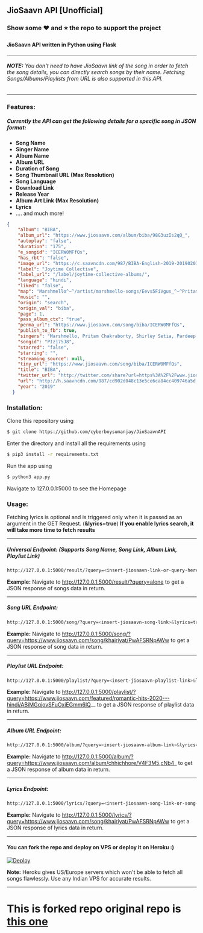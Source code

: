 ## JioSaavn API [Unofficial]

### Show some :heart: and :star: the repo to support the project

#### JioSaavn API written in Python using Flask  

 ---
###### **NOTE:** You don't need to have JioSaavn link of the song in order to fetch the song details, you can directly search songs by their name. Fetching Songs/Albums/Playlists from URL is also supported in this API.  

 ---

### **Features**:
##### Currently the API can get the following details for a specific song in JSON format:
- **Song Name**
- **Singer Name**
- **Album Name**
- **Album URL**
- **Duration of Song**
- **Song Thumbnail URL (Max Resolution)**
- **Song Language**
- **Download Link**
- **Release Year**
- **Album Art Link (Max Resolution)**
- **Lyrics**
- .... and much more!

```json
{
    "album": "BIBA",
    "album_url": "https://www.jiosaavn.com/album/biba/98G3uzIs2qQ_",
    "autoplay": "false",
    "duration": "175",
    "e_songid": "ICERW0MFfQs",
    "has_rbt": "false",
    "image_url": "https://c.saavncdn.com/987/BIBA-English-2019-20190201201359-500x500.jpg",
    "label": "Joytime Collective",
    "label_url": "/label/joytime-collective-albums/",
    "language": "hindi",
    "liked": "false",
    "map": "Marshmello^~^/artist/marshmello-songs/Eevs5FiVgus_^~^Pritam Chakraborty^~^/artist/pritam-chakraborty-songs/OaFg9HPZgq8_^~^Shirley Setia^~^/artist/shirley-setia-songs/9qGdjoPJ1vM_^~^Pardeep Singh Sran^~^/artist/pardeep-singh-sran-songs/NIfiZRCrYQA_^~^Dev Negi^~^/artist/dev-negi-songs/NpCqdI4dD5U_",
    "music": "",
    "origin": "search",
    "origin_val": "biba",
    "page": 1,
    "pass_album_ctx": "true",
    "perma_url": "https://www.jiosaavn.com/song/biba/ICERW0MFfQs",
    "publish_to_fb": true,
    "singers": "Marshmello, Pritam Chakraborty, Shirley Setia, Pardeep Singh Sran, Dev Negi",
    "songid": "PIzj75J8",
    "starred": "false",
    "starring": "",
    "streaming_source": null,
    "tiny_url": "https://www.jiosaavn.com/song/biba/ICERW0MFfQs",
    "title": "BIBA",
    "twitter_url": "http://twitter.com/share?url=https%3A%2F%2Fwww.jiosaavn.com%2Fsong%2Fbiba%2FICERW0MFfQs&text=%23NowPlaying+%22BIBA%22+%40jiosaavn+%23OurSoundtrack&related=jiosaavn",
    "url": "http://h.saavncdn.com/987/cd902d048c13e5ce6ca84cc409746a5d.mp3",
    "year": "2019"
  }
```

### **Installation**:

Clone this repository using
```sh
$ git clone https://github.com/cyberboysumanjay/JioSaavnAPI
```
Enter the directory and install all the requirements using
```sh
$ pip3 install -r requirements.txt
```
Run the app using
```sh
$ python3 app.py
```
Navigate to 127.0.0.1:5000 to see the Homepage

### **Usage**:
Fetching lyrics is optional and is triggered only when it is passed as an argument in the GET Request. (**&lyrics=true**)
**If you enable lyrics search, it will take more time to fetch results**

---
##### **Universal Endpoint**: (Supports Song Name, Song Link, Album Link, Playlist Link)
```sh
http://127.0.0.1:5000/result/?query=<insert-jiosaavn-link-or-query-here>&lyrics=true
```
**Example:** Navigate to http://127.0.0.1:5000/result/?query=alone to get a JSON response of songs data in return.

----


##### **Song URL Endpoint**:
```sh
http://127.0.0.1:5000/song/?query=<insert-jiosaavn-song-link>&lyrics=true
```
**Example:** Navigate to http://127.0.0.1:5000/song/?query=https://www.jiosaavn.com/song/khairiyat/PwAFSRNpAWw to get a JSON response of song data in return.

---

##### **Playlist URL Endpoint**:
```sh
http://127.0.0.1:5000/playlist/?query=<insert-jiosaavn-playlist-link>&lyrics=true
```
**Example:** Navigate to http://127.0.0.1:5000/playlist/?query=https://www.jiosaavn.com/featured/romantic-hits-2020---hindi/ABiMGqjovSFuOxiEGmm6lQ__ to get a JSON response of playlist data in return.

---

##### **Album URL Endpoint**:
```sh
http://127.0.0.1:5000/album/?query=<insert-jiosaavn-album-link>&lyrics=true
```
**Example:** Navigate to http://127.0.0.1:5000/album/?query=https://www.jiosaavn.com/album/chhichhore/V4F3M5,cNb4_ to get a JSON response of album data in return.

---

##### **Lyrics Endpoint**:
```sh
http://127.0.0.1:5000/lyrics/?query=<insert-jiosaavn-song-link-or-song-id>&lyrics=true
```
**Example:** Navigate to http://127.0.0.1:5000/lyrics/?query=https://www.jiosaavn.com/song/khairiyat/PwAFSRNpAWw to get a JSON response of lyrics data in return.

---

#### You can fork the repo and deploy on VPS or deploy it on Heroku :)  

[![Deploy](https://www.herokucdn.com/deploy/button.svg)](https://heroku.com/deploy?template=https://github.com/prajwalts04/JioSaavnAPI/tree/master)

**Note:** Heroku gives US/Europe servers which won't be able to fetch all songs flawlessly. Use any Indian VPS for accurate results.

---

# This is forked repo original repo is [this one](https://github.com/cyberboysumanjay/JioSaavnAPI)
